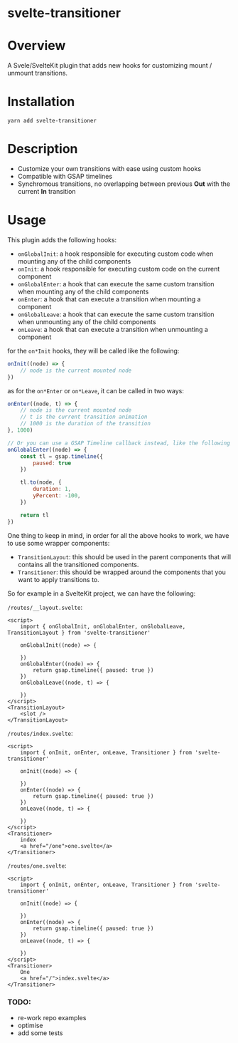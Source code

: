 # svelte-transitioner

# Overview
A Svele/SvelteKit plugin that adds new hooks for customizing mount / unmount transitions.


# Installation
```
yarn add svelte-transitioner
```


# Description
- Customize your own transitions with ease using custom hooks
- Compatible with GSAP timelines
- Synchromous transitions, no overlapping between previous **Out** with the current **In** transition


# Usage
This plugin adds the following hooks:
- `onGlobalInit`: a hook responsible for executing custom code when mounting any of the child components
- `onInit`: a hook responsible for executing custom code on the current component
- `onGlobalEnter`: a hook that can execute the same custom transition when mounting any of the child components
- `onEnter`: a hook that can execute a transition when mounting a component
- `onGlobalLeave`: a hook that can execute the same custom transition when unmounting any of the child components
- `onLeave`: a hook that can execute a transition when unmounting a component

for the `on*Init` hooks, they will be called like the following:
```Javascript
onInit((node) => {
    // node is the current mounted node
})
```
as for the `on*Enter` or `on*Leave`, it can be called in two ways:
```Javascript
onEnter((node, t) => {
    // node is the current mounted node
    // t is the current transition animation
    // 1000 is the duration of the transition
}, 1000)

// Or you can use a GSAP Timeline callback instead, like the following
onGlobalEnter((node) => {
    const tl = gsap.timeline({
        paused: true
    })

    tl.to(node, {
        duration: 1,
        yPercent: -100,
    })

    return tl
})
```

One thing to keep in mind, in order for all the above hooks to work, we have to use some wrapper components:
- `TransitionLayout`: this should be used in the parent components that will contains all the transitioned components.
- `Transitioner`: this should be wrapped around the components that you want to apply transitions to.

So for example in a SvelteKit project, we can have the following:

`/routes/__layout.svelte`:
```Svelte
<script>
    import { onGlobalInit, onGlobalEnter, onGlobalLeave, TransitionLayout } from 'svelte-transitioner'

    onGlobalInit((node) => {

    })
    onGlobalEnter((node) => {
        return gsap.timeline({ paused: true })
    })
    onGlobalLeave((node, t) => {

    })
</script>
<TransitionLayout>
    <slot />
</TransitionLayout>
```
`/routes/index.svelte`:
```Svelte
<script>
    import { onInit, onEnter, onLeave, Transitioner } from 'svelte-transitioner'

    onInit((node) => {

    })
    onEnter((node) => {
        return gsap.timeline({ paused: true })
    })
    onLeave((node, t) => {

    })
</script>
<Transitioner>
    index
    <a href="/one">one.svelte</a>
</Transitioner>
```
`/routes/one.svelte`:
```Svelte
<script>
    import { onInit, onEnter, onLeave, Transitioner } from 'svelte-transitioner'

    onInit((node) => {

    })
    onEnter((node) => {
        return gsap.timeline({ paused: true })
    })
    onLeave((node, t) => {

    })
</script>
<Transitioner>
    One
    <a href="/">index.svelte</a>
</Transitioner>
```

### TODO:
- re-work repo examples
- optimise
- add some tests
